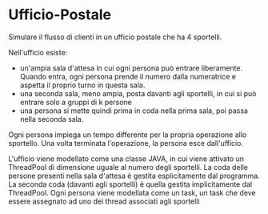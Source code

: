 # Ufficio-Postale

Simulare il flusso di clienti in un ufficio postale che ha 4 sportelli. 

Nell'ufficio esiste:
- un'ampia sala d'attesa in cui ogni persona può entrare liberamente. Quando entra, ogni persona prende il numero dalla numeratrice e aspetta il proprio turno in questa sala.
- una seconda sala, meno ampia, posta davanti agli sportelli, in cui si può entrare solo a gruppi di k persone
- una persona si mette quindi prima in coda nella prima sala, poi passa nella seconda sala.

Ogni persona impiega un tempo differente per la propria operazione allo sportello. 
Una volta terminata l'operazione, la persona esce dall'ufficio.

L'ufficio viene modellato come una classe JAVA, in cui viene attivato un ThreadPool di dimensione uguale al numero degli sportelli.
La coda delle persone presenti nella sala d'attesa è gestita esplicitamente dal programma.
La seconda coda (davanti agli sportelli) è quella gestita implicitamente dal ThreadPool.
Ogni persona viene modellata come un task, un task che deve essere assegnato ad uno dei thread associati agli sportelli
